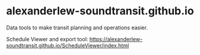 # alexanderlew-soundtransit.github.io
Data tools to make transit planning and operations easier.

Schedule Viewer and export tool: https://alexanderlew-soundtransit.github.io/ScheduleViewer/index.html 
